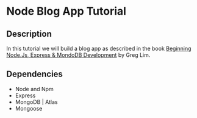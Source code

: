 # Node Blog App Tutorial

## Description

In this tutorial we will build a blog app as described in the book [Beginning Node.Js, Express & MondoDB Development](https://www.amazon.com.br/Beginning-Node-js-Express-MongoDB-Development-ebook/dp/B07TWDNMHJ/ref=sr_1_1?__mk_pt_BR=%C3%85M%C3%85%C5%BD%C3%95%C3%91&dchild=1&keywords=beginning+node+express+mongodb&qid=1596588348&sr=8-1) by Greg Lim.

## Dependencies

* Node and Npm
* Express
* MongoDB | Atlas
* Mongoose